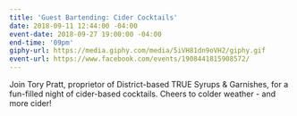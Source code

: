 ```yaml
---
title: 'Guest Bartending: Cider Cocktails'
date: 2018-09-11 12:44:00 -04:00
event-date: 2018-09-27 19:00:00 -04:00
end-time: '09pm'
giphy-url: https://media.giphy.com/media/5iVH81dn9oVH2/giphy.gif
event-url: https://www.facebook.com/events/1908441815908572/
---
```


Join Tory Pratt, proprietor of District-based TRUE Syrups & Garnishes, for a fun-filled night of cider-based cocktails. Cheers to colder weather - and more cider!